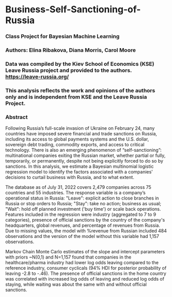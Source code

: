 # Business-Self-Sanctioning-of-Russia
### Class Project for Bayesian Machine Learning
### Authors: Elina Ribakova, Diana Morris, Carol Moore
### Data was compiled by the Kiev School of Economics (KSE) Leave Russia project and provided to the authors.  https://leave-russia.org/
### This analysis reflects the work and opinions of the authors only and is independent from KSE and the Leave Russia Project. 
### Abstract

Following Russia’s full-scale invasion of Ukraine on February 24, many countries have imposed severe financial and trade sanctions on Russia, including its access to global payments systems and the U.S. dollar, sovereign debt trading, commodity exports, and access to critical technology.  There is also an emerging phenomenon of “self-sanctioning”: multinational companies exiting the Russian market, whether partial or fully, temporarily, or permanently, despite not being explicitly forced to do so by sanctions. In this analysis, we estimate a Bayesian multinomial logistic regression model to identify the factors associated with a companies' decisions to curtail business with Russia, and to what extent. 

The database as of July 31, 2022 covers 2,479 companies across 75 countries and 55 industries. The response variable is a company’s operational status in Russia:  "Leave": explicit action to close branches in Russia or stop orders to Russia; "Stay": take no action; business as usual; "Wait": hold off planned investment ('buy time') or scale back operations.  Features included in the regression were industry (aggregated to 7 to 9 categories), presence of official sanctions by the country of the company's headquarters, global revenues, and percentage of revenues from Russia.  Due to missing values, the model with %revenue from Russian included 484 observations and the version of the model without this variable had 1,157 observations.

Markov Chain Monte Carlo estimates of the slope and intercept parameters with priors ~N(0,1) and N=1,157 found that companies in the healthcare/pharma industry had lower log odds leaving compared to the reference industry, consumer cyclicals (94% HDI for posterior probability of leaving -2.8 to -.46).  The presence of official sanctions in the home country was correlated with increased log odds of leaving and reduced log odds of staying, while waiting was about the same with and without official sanctions.   

